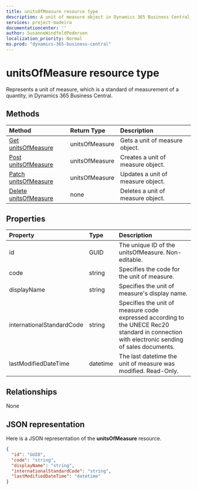 ```yaml
---
title: unitsOfMeasure resource type 
description: A unit of measure object in Dynamics 365 Business Central.
services: project-madeira
documentationcenter: ''
author: SusanneWindfeldPedersen
localization_priority: Normal
ms.prod: "dynamics-365-business-central"
---
```


<!-- To be redirected -->

# unitsOfMeasure resource type
Represents a unit of measure, which is a standard of measurement of a quantity, in Dynamics 365 Business Central.

## Methods

| Method       | Return Type  |Description|
|:---------------|:--------|:----------|
|[Get unitsOfMeasure](../api/dynamics-unitsofmeasure-get.md)|unitsOfMeasure|Gets a unit of measure object.|
|[Post unitsOfMeasure](../api/dynamics-create-unitsofmeasure.md)|unitsOfMeasure|Creates a unit of measure object.|
|[Patch unitsOfMeasure](../api/dynamics-unitsofmeasure-update.md)|unitsOfMeasure|Updates a unit of measure object.|
|[Delete unitsOfMeasure](../api/dynamics-unitsofmeasure-delete.md)|none|Deletes a unit of measure object.|

## Properties
| Property	   | Type	|Description|
|:---------------|:--------|:----------|
|id|GUID|The unique ID of the unitsOfMeasure. Non-editable.|
|code|string|Specifies the code for the unit of measure.|
|displayName|string|Specifies the unit of measure's display name.|
|internationalStandardCode|string|Specifies the unit of measure code expressed according to the UNECE Rec20 standard in connection with electronic sending of sales documents.|
|lastModifiedDateTime|datetime|The last datetime the unit of measure was modified. Read-Only.|  


## Relationships
None

## JSON representation

Here is a JSON representation of the **unitsOfMeasure** resource.

```json
{
  "id": "GUID",
  "code": "string",
  "displayName": "string",
  "internationalStandardCode": "string",
  "lastModifiedDateTime": "datetime"
}

```
